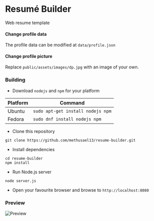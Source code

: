 # Resumé Builder
Web resume template

#### Change profile data
The profile data can be modified at `data/profile.json`

#### Change profile picture
Replace `public/assets/images/dp.jpg` with an image of your own.

### Building
- Download `nodejs` and `npm` for your platform

| Platform | Command |
| -------- | ------- |
| Ubuntu | `sudo apt-get install nodejs npm` |
| Fedora | `sudo dnf install nodejs npm` |

- Clone this repository
```
git clone https://github.com/methusael13/resume-builder.git
```

- Install dependencies
```
cd resume-builder
npm install
```

- Run Node.js server
```
node server.js
```

- Open your favourite browser and browse to `http://localhost:8080`


### Preview
![Preview](https://raw.githubusercontent.com/methusael13/resume-builder/master/preview/preview.png)
